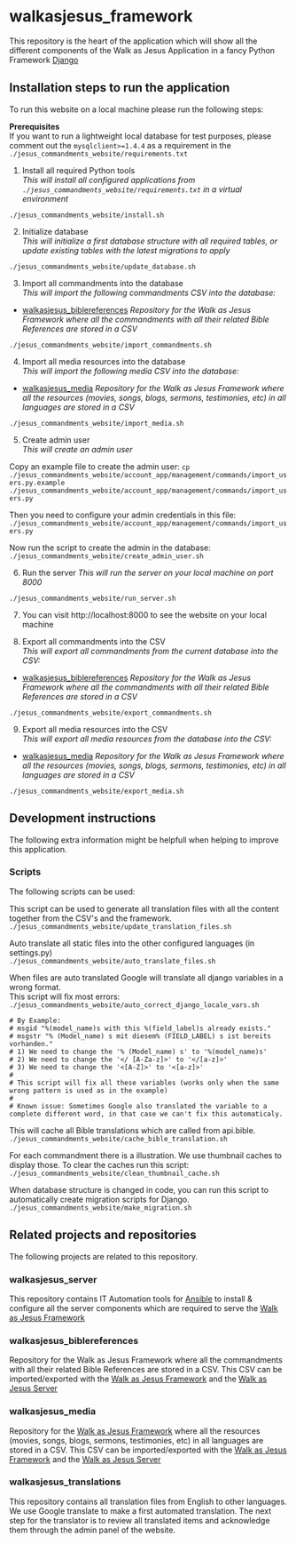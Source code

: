 # walkasjesus_framework

This repository is the heart of the application which will show all the different components of the Walk as Jesus Application in a fancy Python Framework [Django](https://www.djangoproject.com/)

## Installation steps to run the application

To run this website on a local machine please run the following steps:

**Prerequisites**  
If you want to run a lightweight local database for test purposes, please comment out the `mysqlclient>=1.4.4` as a requirement in the `./jesus_commandments_website/requirements.txt`

1. Install all required Python tools  
_This will install all configured applications from `./jesus_commandments_website/requirements.txt` in a virtual environment_  

`./jesus_commandments_website/install.sh`

2. Initialize database  
_This will initialize a first database structure with all required tables, or update existing tables with the latest migrations to apply_  

`./jesus_commandments_website/update_database.sh`

3. Import all commandments into the database  
_This will import the following commandments CSV into the database:_  

* [walkasjesus_biblereferences](https://github.com/walkasjesus/walkasjesus_biblereferences)
  _Repository for the Walk as Jesus Framework where all the commandments with all their related Bible References are stored in a CSV_  

`./jesus_commandments_website/import_commandments.sh`  

4. Import all media resources into the database  
_This will import the following media CSV into the database:_  

* [walkasjesus_media](https://github.com/walkasjesus/walkasjesus_media)
  _Repository for the Walk as Jesus Framework where all the resources (movies, songs, blogs, sermons, testimonies, etc) in all languages are stored in a CSV_  

`./jesus_commandments_website/import_media.sh`  

5. Create admin user  
_This will create an admin user_  

Copy an example file to create the admin user:
`cp ./jesus_commandments_website/account_app/management/commands/import_users.py.example ./jesus_commandments_website/account_app/management/commands/import_users.py`  

Then you need to configure your admin credentials in this file:  
`./jesus_commandments_website/account_app/management/commands/import_users.py`  

Now run the script to create the admin in the database:   
`./jesus_commandments_website/create_admin_user.sh`  

6. Run the server
_This will run the server on your local machine on port 8000_  

`./jesus_commandments_website/run_server.sh`

7. You can visit http://localhost:8000 to see the website on your local machine

8. Export all commandments into the CSV  
_This will export all commandments from the current database into the CSV:_  

* [walkasjesus_biblereferences](https://github.com/walkasjesus/walkasjesus_biblereferences)
  _Repository for the Walk as Jesus Framework where all the commandments with all their related Bible References are stored in a CSV_  

`./jesus_commandments_website/export_commandments.sh`  

9. Export all media resources into the CSV  
_This will export all media resources from the database into the CSV:_  

* [walkasjesus_media](https://github.com/walkasjesus/walkasjesus_media)
  _Repository for the Walk as Jesus Framework where all the resources (movies, songs, blogs, sermons, testimonies, etc) in all languages are stored in a CSV_  

`./jesus_commandments_website/export_media.sh`  

## Development instructions

The following extra information might be helpfull when helping to improve this application. 

### Scripts

The following scripts can be used:

This script can be used to generate all translation files with all the content together from the CSV's and the framework.
`./jesus_commandments_website/update_translation_files.sh`  

Auto translate all static files into the other configured languages (in settings.py)  
`./jesus_commandments_website/auto_translate_files.sh`  

When files are auto translated Google will translate all django variables in a wrong format.  
This script will fix most errors:  
`./jesus_commandments_website/auto_correct_django_locale_vars.sh`

```
# By Example:
# msgid "%(model_name)s with this %(field_label)s already exists."
# msgstr "% (Model_name) s mit diesem% (FIELD_LABEL) s ist bereits vorhanden."
# 1) We need to change the '% (Model_name) s' to '%(model_name)s'
# 2) We need to change the '</ [A-Za-z]>' to '</[a-z]>'
# 3) We need to change the '<[A-Z]>' to '<[a-z]>'
#
# This script will fix all these variables (works only when the same wrong pattern is used as in the example)
#
# Known issue: Sometimes Google also translated the variable to a complete different word, in that case we can't fix this automaticaly.
```

This will cache all Bible translations which are called from api.bible.  
`./jesus_commandments_website/cache_bible_translation.sh`  

For each commandment there is a illustration. We use thumbnail caches to display those. To clear the caches run this script:   
`./jesus_commandments_website/clean_thumbnail_cache.sh`  

When database structure is changed in code, you can run this script to automatically create migration scripts for Django.  
`./jesus_commandments_website/make_migration.sh`

## Related projects and repositories

The following projects are related to this repository.

### walkasjesus_server

This repository contains IT Automation tools for [Ansible](https://docs.ansible.com/ansible/latest/index.html) to install & configure all the server components which are required to serve the [Walk as Jesus Framework](https://github.com/walkasjesus/walkasjesus_framework)

### walkasjesus_biblereferences

Repository for the Walk as Jesus Framework where all the commandments with all their related Bible References are stored in a CSV. This CSV can be imported/exported with the [Walk as Jesus Framework](https://github.com/walkasjesus/walkasjesus_framework) and the [Walk as Jesus Server](https://github.com/walkasjesus/walkasjesus_server)

### walkasjesus_media

Repository for the [Walk as Jesus Framework](https://github.com/walkasjesus/walkasjesus_framework) where all the resources (movies, songs, blogs, sermons, testimonies, etc) in all languages are stored in a CSV. This CSV can be imported/exported with the [Walk as Jesus Framework](https://github.com/walkasjesus/walkasjesus_framework) and the [Walk as Jesus Server](https://github.com/walkasjesus/walkasjesus_server)

### walkasjesus_translations

This repository contains all translation files from English to other languages. We use Google translate to make a first automated translation. The next step for the translator is to review all translated items and acknowledge them through the admin panel of the website.
